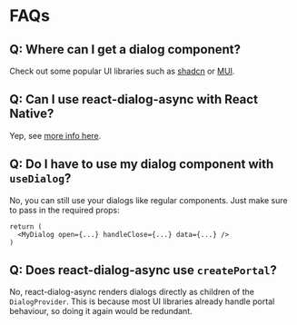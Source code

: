 # FAQs

## Q: Where can I get a dialog component?
Check out some popular UI libraries such as [shadcn](https://ui.shadcn.com/docs/components/dialog) or [MUI](https://mui.com/material-ui/react-dialog/).

## Q: Can I use react-dialog-async with React Native?
Yep, see [more info here](./react-native-support).

## Q: Do I have to use my dialog component with `useDialog`?
No, you can still use your dialogs like regular components. Just make sure to pass in the required props:
```tsx
return (
  <MyDialog open={...} handleClose={...} data={...} />
)
```

## Q: Does react-dialog-async use `createPortal`?
No, react-dialog-async renders dialogs directly as children of the `DialogProvider`. This is because most UI libraries already handle portal behaviour, so doing it again would be redundant.
